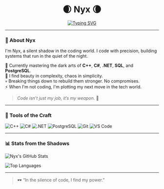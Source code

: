 <h1 align="center">🌒 Nyx 🌘</h1>

<p align="center">
<a href="https://git.io/typing-svg"><img src="https://readme-typing-svg.demolab.com?font=Fira+Code&pause=1000&width=435&lines=Code+is+my+shadow+magic+;Building+systems+that+don't+sleep;Backend+warrior+in+dark+mode" alt="Typing SVG" /></a>
</p>

---

### 🖤 About Nyx
I'm Nyx, a silent shadow in the coding world. I code with precision, building systems that run in the quiet of the night.

🔐 Currently mastering the dark arts of **C++**, **C#**, **.NET**, **SQL**, and **PostgreSQL**.  
🧩 I find beauty in complexity, chaos in simplicity.  
💀 Breaking things down to rebuild them stronger. No compromises.  
⚡ When I'm not coding, I'm plotting my next move in the tech world.

> *Code isn’t just my job, it’s my weapon.* 🖤

---

### 🧰 Tools of the Craft

![C++](https://img.shields.io/badge/-C++-00599C?style=flat-square&logo=c%2b%2b&logoColor=white)
![C#](https://img.shields.io/badge/-C%23-239120?style=flat-square&logo=c-sharp&logoColor=white)
![.NET](https://img.shields.io/badge/-.NET-512BD4?style=flat-square&logo=dotnet&logoColor=white)
![PostgreSQL](https://img.shields.io/badge/-PostgreSQL-336791?style=flat-square&logo=postgresql&logoColor=white)
![Git](https://img.shields.io/badge/-Git-F05032?style=flat-square&logo=git&logoColor=white)
![VS Code](https://img.shields.io/badge/-VS%20Code-007ACC?style=flat-square&logo=visual-studio-code&logoColor=white)

---

### 📊 Stats from the Shadows

![Nyx's GitHub Stats](https://github-readme-stats.vercel.app/api?username=Nyx0x01&show_icons=true&theme=tokyonight&hide_title=true&hide_border=true)

![Top Languages](https://github-readme-stats.vercel.app/api/top-langs/?username=Nyx0x01&layout=compact&theme=tokyonight&hide_border=true)

---
> 🕶 “In the silence of code, I find my power.”
